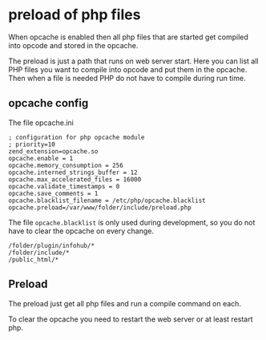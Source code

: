 # preload of php files

When opcache is enabled then all php files that are started get compiled into opcode and stored in the opcache.

The preload is just a path that runs on web server start. Here you can list all PHP files you want to compile into opcode and put them in the opcache. Then when a file is needed PHP do not have to compile during run time.

## opcache config

The file opcache.ini 
```
; configuration for php opcache module
; priority=10
zend_extension=opcache.so
opcache.enable = 1
opcache.memory_consumption = 256
opcache.interned_strings_buffer = 12
opcache.max_accelerated_files = 16000
opcache.validate_timestamps = 0
opcache.save_comments = 1
opcache.blacklist_filename = /etc/php/opcache.blacklist
opcache.preload=/var/www/folder/include/preload.php
```

The file `opcache.blacklist` is only used during development, so you do not have to clear the opcache on every change. 
```
/folder/plugin/infohub/*
/folder/include/*
/public_html/* 
```

## Preload

The preload just get all php files and run a compile command on each.

To clear the opcache you need to restart the web server or at least restart php.
